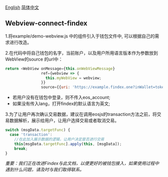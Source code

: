 [English](https://github.com/eosio-sg/webview-connect-findex/blob/master/README.md)    [简体中文](https://github.com/eosio-sg/webview-connect-findex/blob/master/README.zh-CN.md)

## **Webview-connect-findex**

1.将example/demo-webview.js 中的组件引入于钱包文件中, 可以根据自己的需求进行改造。<br>
  
2.在代码中将自己钱包的名字，当前账户，以及用户所用语言版本作为参数放到 WebView的source 的url中：<br>
```javascript
return <WebView onMessage={this.onWebViewMessage}
                ref={webview => {
                  this.myWebView = webview;
                }}
                source={{uri: 'https://example.findex.one?inWallet=tokenPocket&eos_account=examplename1&lang=zh-CN'}}/>
```  

* 若用户没有在钱包中登录，则不传入eos_account;
* 如果没有传入lang，打开findex的默认语言为英文;

3.为了让用户再次确认交易数据，建议在调用eosjs的transaction方法之前，将交易数据解析，展示给用户，让用户选择交易或者取消交易。<br>
```javascript
switch (msgData.targetFunc) {          
  case 'transaction':
    //在此加入展示数据的逻辑，让用户决定是否进行交易
    this[msgData.targetFunc].apply(this, [msgData]);
    break;
}
```

_重要：我们正在改进Findex与此文档，以便更好的被钱包接入，如果使用过程中遇到什么问题，请及时与我们取得联系。_

